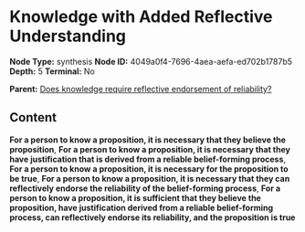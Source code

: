 # Knowledge with Added Reflective Understanding

**Node Type:** synthesis
**Node ID:** 4049a0f4-7696-4aea-aefa-ed702b1787b5
**Depth:** 5
**Terminal:** No

**Parent:** [Does knowledge require reflective endorsement of reliability?](does-knowledge-require-reflective-endorsement-of-reliability-antithesis-ba29d8e7-056a-4bfb-a256-7afd3e8aa2ff.md)

## Content

**For a person to know a proposition, it is necessary that they believe the proposition**, **For a person to know a proposition, it is necessary that they have justification that is derived from a reliable belief-forming process**, **For a person to know a proposition, it is necessary for the proposition to be true**, **For a person to know a proposition, it is necessary that they can reflectively endorse the reliability of the belief-forming process**, **For a person to know a proposition, it is sufficient that they believe the proposition, have justification derived from a reliable belief-forming process, can reflectively endorse its reliability, and the proposition is true**
